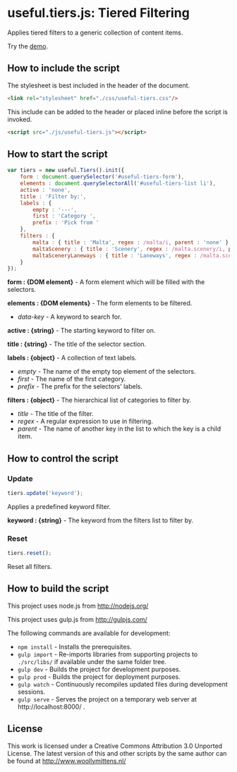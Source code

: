 # useful.tiers.js: Tiered Filtering

Applies tiered filters to a generic collection of content items.

Try the <a href="http://www.woollymittens.nl/default.php?url=useful-tiers">demo</a>.

## How to include the script

The stylesheet is best included in the header of the document.

```html
<link rel="stylesheet" href="./css/useful-tiers.css"/>
```

This include can be added to the header or placed inline before the script is invoked.

```html
<script src="./js/useful-tiers.js"></script>
```

## How to start the script

```javascript
var tiers = new useful.Tiers().init({
	form : document.querySelector('#useful-tiers-form'),
	elements : document.querySelectorAll('#useful-tiers-list li'),
	active : 'none',
	title : 'Filter by:',
	labels : {
		empty : '---',
		first : 'Category ',
		prefix : 'Pick from '
	},
	filters : {
		malta : { title : 'Malta', regex : /malta/i, parent : 'none' },
		maltaScenery : { title : 'Scenery', regex : /malta.scenery/i, parent : 'malta' },
		maltaSceneryLaneways : { title : 'Laneways', regex : /malta.scenery.laneways/i, parent : 'maltaScenery' }
	}
});
```

**form : {DOM element}** - A form element which will be filled with the selectors.

**elements : {DOM elements}** - The form elements to be filtered.
+ *data-key* - A keyword to search for.

**active : {string}** - The starting keyword to filter on.

**title : {string}** - The title of the selector section.

**labels : {object}** - A collection of text labels.
+ *empty* - The name of the empty top element of the selectors.
+ *first* - The name of the first category.
+ *prefix* - The prefix for the selectors' labels.

**filters : {object}** - The hierarchical list of categories to filter by.
+ *title* - The title of the filter.
+ *regex* - A regular expression to use in filtering.
+ *parent* - The name of another key in the list to which the key is a child item.

## How to control the script

### Update

```javascript
tiers.update('keyword');
```

Applies a predefined keyword filter.

**keyword : {string}** - The keyword from the filters list to filter by.

### Reset

```javascript
tiers.reset();
```

Reset all filters.

## How to build the script

This project uses node.js from http://nodejs.org/

This project uses gulp.js from http://gulpjs.com/

The following commands are available for development:
+ `npm install` - Installs the prerequisites.
+ `gulp import` - Re-imports libraries from supporting projects to `./src/libs/` if available under the same folder tree.
+ `gulp dev` - Builds the project for development purposes.
+ `gulp prod` - Builds the project for deployment purposes.
+ `gulp watch` - Continuously recompiles updated files during development sessions.
+ `gulp serve` - Serves the project on a temporary web server at http://localhost:8000/ .

## License

This work is licensed under a Creative Commons Attribution 3.0 Unported License. The latest version of this and other scripts by the same author can be found at http://www.woollymittens.nl/
